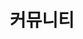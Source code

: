 ---
title: "커뮤니티"
linkTitle: "커뮤니티"
description: "커뮤니티"
url: /common-component/collaboration/communitiy/
menu:
  depth:
    weight: 2
    parent: "collaboration"
    identifier: "communitiy"
---